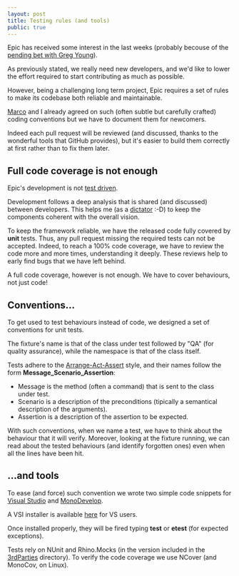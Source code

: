 ```yaml
---
layout: post
title: Testing rules (and tools)
public: true
---
```

Epic has received some interest in the last weeks (probably becouse 
of the [pending bet with Greg Young][bet]). 

As previously stated, we really need new developers, and we'd like
to lower the effort required to start contributing as much as possible.

However, being a challenging long term project, Epic requires a set of 
rules to make its codebase both reliable and maintainable.

[Marco][marco] and I already agreed on such (often subtle but carefully crafted)
coding conventions but we have to document them for newcomers.

Indeed each pull request will be reviewed (and discussed, thanks to the 
wonderful tools that GitHub provides), but it's easier to build them 
correctly at first rather than to fix them later. 

Full code coverage is not enough
--------------------------------
Epic's development is not [test driven][tdd].

Development follows a deep analysis that is shared (and discussed) between 
developers. This helps me (as a [dictator][dictator] :-D) to keep the 
components coherent with the overall vision. 

To keep the framework reliable, we have the released code fully covered by 
**unit** tests. Thus, any pull request missing the required tests can not be
accepted. 
Indeed, to reach a 100% code coverage, we have to review the code more and more 
times, understanding it deeply. These reviews help to early find bugs that
we have left behind.

A full code coverage, however is not enough. 
We have to cover behaviours, not just code!

Conventions...
--------------
To get used to test behaviours instead of code, we designed a 
set of conventions for unit tests.

The fixture's name is that of the class under test followed by "QA" (for 
quality assurance), while the namespace is that of the class itself.

Tests adhere to the [Arrange-Act-Assert][aaa-style] style, and their names 
follow the form **Message_Scenario_Assertion**:

- Message is the method (often a command) that is sent to the class under test.  
- Scenario is a description of the preconditions (tipically a semantical 
description of the arguments).  
- Assertion is a description of the assertion to be expected.  

With such conventions, when we name a test, we have to think about the 
behaviour that it will verify. Moreover, looking at the fixture running, 
we can read about the tested behaviours (and identify forgotten ones) even 
when all the lines have been hit.

...and tools
------------
To ease (and force) such convention we wrote two simple code snippets for
[Visual Studio][vs-snippets] and [MonoDevelop][md-snippets].

A VSI installer is available [here][vsi] for VS users.

Once installed properly, they will be fired typing **test** or **etest** (for 
expected exceptions).

Tests rely on NUnit and Rhino.Mocks (in the version included in the 
[3rdParties][3rdP] directory). To verify the code coverage we use NCover (and 
MonoCov, on Linux).

[bet]: http://tech.groups.yahoo.com/group/domaindrivendesign/message/22288
[marco]: http://www.linkedin.com/in/marcoveglio
[tdd]: http://www.agiledata.org/essays/tdd.html "TDD = Tests drives the development."
[dictator]: http://epic.tesio.it/2011/09/25/governance-and-copyright.html
[aaa-style]: http://c2.com/cgi/wiki?ArrangeActAssert
[vs-snippets]: https://github.com/Shamar/Epic.NET/tree/devel/Snippets/VisualStudio
[md-snippets]: https://github.com/Shamar/Epic.NET/tree/devel/Snippets/MonoDevelop
[vsi]: http://sourceforge.net/projects/epic-net/files/Epic.Snippets.vsi/download
[3rdP]: https://github.com/Shamar/Epic.NET/tree/devel/3rdParties
